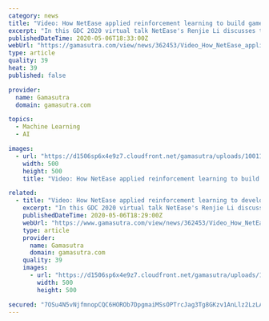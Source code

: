 ```yaml
---
category: news
title: "Video: How NetEase applied reinforcement learning to build game AI"
excerpt: "In this GDC 2020 virtual talk NetEase's Renjie Li discusses the application of reinforcement learning in NetEase games, including problems encountered and how the solutions impacted the final product."
publishedDateTime: 2020-05-06T18:33:00Z
webUrl: "https://gamasutra.com/view/news/362453/Video_How_NetEase_applied_reinforcement_learning_to_build_game_AI.php"
type: article
quality: 39
heat: 39
published: false

provider:
  name: Gamasutra
  domain: gamasutra.com

topics:
  - Machine Learning
  - AI

images:
  - url: "https://d1506sp6x4e9z7.cloudfront.net/gamasutra/uploads/1001105.png"
    width: 500
    height: 500
    title: "Video: How NetEase applied reinforcement learning to build game AI"

related:
  - title: "Video: How NetEase applied reinforcement learning to develop game AI"
    excerpt: "In this GDC 2020 virtual talk NetEase's Renjie Li discusses the application of reinforcement learning in NetEase games, including problems encountered and how the solutions impacted the final product."
    publishedDateTime: 2020-05-06T18:29:00Z
    webUrl: "https://www.gamasutra.com/view/news/362453/Video_How_NetEase_applied_reinforcement_learning_to_develop_game_AI.php"
    type: article
    provider:
      name: Gamasutra
      domain: gamasutra.com
    quality: 39
    images:
      - url: "https://d1506sp6x4e9z7.cloudfront.net/gamasutra/uploads/1001105.png"
        width: 500
        height: 500

secured: "7OSu4N5vNjfmnopCQC6HOROb7DpgmaiMSsOPTrcJag3Tg8GKzv1AnLlz2LzLAcYtEIqZcdEBRFcYcHIxiVUeK1E2o44YKbYCvzQAdfUW4JBtpEhAXUVVkfDBQV4P6rMUyFZRa417STLR4ZnDcSEV/o0aSMTxY2Es+jGVjR+sTfV8D240+MJUpxOL6HiHTZFDP4pFf2vKfm1DD+aMZCZ/xNXfRsdJZuJXvXW+Q8csWeZRTAvJmCOGKv8ZDLgtqUNKiV9YjrlY9T7PuvJ3/1vQnzucjYc0aZ+WcS1RmW5KPx12XlLcASUtYr5QJjeUFOTX;hKTOc3bbFF6vZUSZvxph7Q=="
---
```


